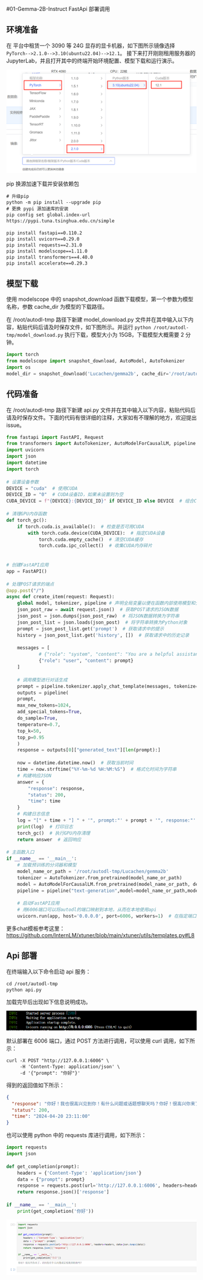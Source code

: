#01-Gemma-2B-Instruct FastApi 部署调用

## 环境准备

在 平台中租赁一个 3090 等 24G 显存的显卡机器，如下图所示镜像选择 `PyTorch-->2.1.0-->3.10(ubuntu22.04)-->12.1`。
接下来打开刚刚租用服务器的 JupyterLab，并且打开其中的终端开始环境配置、模型下载和运行演示。

![Alt text](images/image-1.png)

pip 换源加速下载并安装依赖包

```shell
# 升级pip
python -m pip install --upgrade pip
# 更换 pypi 源加速库的安装
pip config set global.index-url https://pypi.tuna.tsinghua.edu.cn/simple

pip install fastapi==0.110.2
pip install uvicorn==0.29.0
pip install requests==2.31.0
pip install modelscope==1.11.0
pip install transformers==4.40.0
pip install accelerate==0.29.3
```




## 模型下载

使用 modelscope 中的 snapshot_download 函数下载模型，第一个参数为模型名称，参数 cache_dir 为模型的下载路径。

在 /root/autodl-tmp 路径下新建 model_download.py 文件并在其中输入以下内容，粘贴代码后请及时保存文件，如下图所示。并运行 `python /root/autodl-tmp/model_download.py` 执行下载，模型大小为 15GB，下载模型大概需要 2 分钟。

```python
import torch
from modelscope import snapshot_download, AutoModel, AutoTokenizer
import os
model_dir = snapshot_download('Lucachen/gemma2b', cache_dir='/root/autodl-tmp', revision='master')
```

## 代码准备

在 /root/autodl-tmp 路径下新建 api.py 文件并在其中输入以下内容，粘贴代码后请及时保存文件。下面的代码有很详细的注释，大家如有不理解的地方，欢迎提出 issue。

```python
from fastapi import FastAPI, Request
from transformers import AutoTokenizer, AutoModelForCausalLM, pipeline
import uvicorn
import json
import datetime
import torch

# 设置设备参数
DEVICE = "cuda"  # 使用CUDA
DEVICE_ID = "0"  # CUDA设备ID，如果未设置则为空
CUDA_DEVICE = f"{DEVICE}:{DEVICE_ID}" if DEVICE_ID else DEVICE  # 组合CUDA设备信息

# 清理GPU内存函数
def torch_gc():
    if torch.cuda.is_available():  # 检查是否可用CUDA
        with torch.cuda.device(CUDA_DEVICE):  # 指定CUDA设备
            torch.cuda.empty_cache()  # 清空CUDA缓存
            torch.cuda.ipc_collect()  # 收集CUDA内存碎片


# 创建FastAPI应用
app = FastAPI()

# 处理POST请求的端点
@app.post("/")
async def create_item(request: Request):
    global model, tokenizer, pipeline # 声明全局变量以便在函数内部使用模型和分词器
    json_post_raw = await request.json()  # 获取POST请求的JSON数据
    json_post = json.dumps(json_post_raw)  # 将JSON数据转换为字符串
    json_post_list = json.loads(json_post)  # 将字符串转换为Python对象
    prompt = json_post_list.get('prompt')  # 获取请求中的提示
    history = json_post_list.get('history', [])  # 获取请求中的历史记录

    messages = [
            # {"role": "system", "content": "You are a helpful assistant."},
            {"role": "user", "content": prompt}
    ]

    # 调用模型进行对话生成
    prompt = pipeline.tokenizer.apply_chat_template(messages, tokenize=False, add_generation_prompt=True)
    outputs = pipeline(
    prompt,
    max_new_tokens=1024,
    add_special_tokens=True,
    do_sample=True,
    temperature=0.7,
    top_k=50,
    top_p=0.95
    )
    response = outputs[0]["generated_text"][len(prompt):]

    now = datetime.datetime.now()  # 获取当前时间
    time = now.strftime("%Y-%m-%d %H:%M:%S")  # 格式化时间为字符串
    # 构建响应JSON
    answer = {
        "response": response,
        "status": 200,
        "time": time
    }
    # 构建日志信息
    log = "[" + time + "] " + '", prompt:"' + prompt + '", response:"' + repr(response) + '"'
    print(log)  # 打印日志
    torch_gc()  # 执行GPU内存清理
    return answer  # 返回响应

# 主函数入口
if __name__ == '__main__':
    # 加载预训练的分词器和模型
    model_name_or_path = '/root/autodl-tmp/Lucachen/gemma2b'
    tokenizer = AutoTokenizer.from_pretrained(model_name_or_path)
    model = AutoModelForCausalLM.from_pretrained(model_name_or_path, device_map="auto", torch_dtype=torch.bfloat16).cuda()
    pipeline = pipeline("text-generation",model=model_name_or_path,model_kwargs={"torch_dtype": torch.bfloat16},device="cuda")

    # 启动FastAPI应用
    # 用6006端口可以将autodl的端口映射到本地，从而在本地使用api
    uvicorn.run(app, host='0.0.0.0', port=6006, workers=1)  # 在指定端口和主机上启动应用
```
更多chat模板参考这里：https://github.com/InternLM/xtuner/blob/main/xtuner/utils/templates.py#L8

## Api 部署

在终端输入以下命令启动 api 服务：

```shell
cd /root/autodl-tmp
python api.py
```

加载完毕后出现如下信息说明成功。

![Alt text](images/image-2.png)

默认部署在 6006 端口，通过 POST 方法进行调用，可以使用 curl 调用，如下所示：

```shell
curl -X POST "http://127.0.0.1:6006" \
     -H 'Content-Type: application/json' \
     -d '{"prompt": "你好"}'
```

得到的返回值如下所示：

```json
{
  "response": "你好！我也很高兴见到你！有什么问题或话题想聊天吗？你好！很高兴你来了。请问您有什么问题或需要我帮助的吗？",
  "status": 200,
  "time": "2024-04-20 23:11:00"
}
```

也可以使用 python 中的 requests 库进行调用，如下所示：

```python
import requests
import json

def get_completion(prompt):
    headers = {'Content-Type': 'application/json'}
    data = {"prompt": prompt}
    response = requests.post(url='http://127.0.0.1:6006', headers=headers, data=json.dumps(data))
    return response.json()['response']

if __name__ == '__main__':
    print(get_completion('你好'))
```

![Alt text](images/image-3.png)
